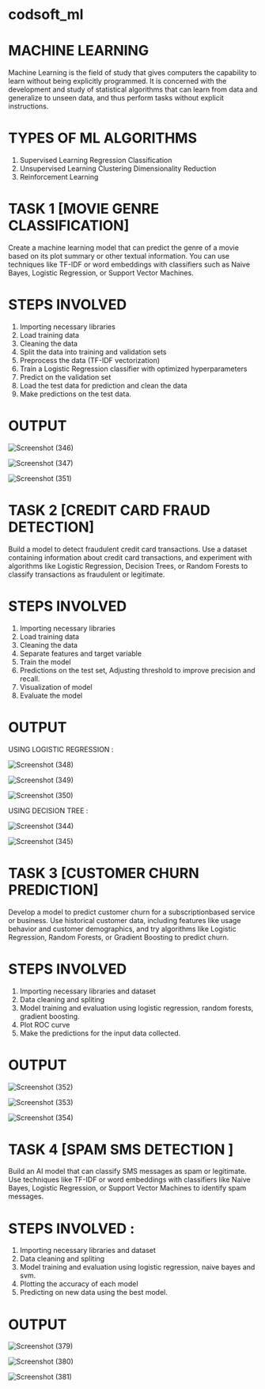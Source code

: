 # codsoft_ml
# MACHINE LEARNING
Machine Learning is the field of study that gives computers the capability to learn without being explicitly programmed. It is concerned with the development and study of statistical algorithms that can learn from data and generalize to unseen data, and thus perform tasks without explicit instructions.
# TYPES OF ML ALGORITHMS
1. Supervised Learning
       Regression
       Classification
2. Unsupervised Learning
       Clustering
       Dimensionality Reduction
3. Reinforcement Learning
   
# TASK 1 [MOVIE GENRE CLASSIFICATION]
Create a machine learning model that can predict the genre of a movie based on its plot summary or other textual information. You can use techniques like TF-IDF or word embeddings with classifiers such as Naive Bayes, Logistic Regression, or Support Vector Machines.
# STEPS INVOLVED 
1. Importing necessary libraries
2. Load training data
3. Cleaning the data
4. Split the data into training and validation sets
5. Preprocess the data (TF-IDF vectorization)
6. Train a Logistic Regression classifier with optimized hyperparameters
7. Predict on the validation set
8. Load the test data for prediction and clean the data
9. Make predictions on the test data.
# OUTPUT 
![Screenshot (346)](https://github.com/V-Deepiga/codesoft_ml/assets/157875895/56af97fb-778c-4320-bcb3-0a73dfb2a60e)

![Screenshot (347)](https://github.com/V-Deepiga/codesoft_ml/assets/157875895/b0576325-9932-4308-952a-8f1ef0fcfa47)

![Screenshot (351)](https://github.com/V-Deepiga/codesoft_ml/assets/157875895/e25fcca5-09fb-46f7-bff8-84eb9bdb51e3)

# TASK 2 [CREDIT CARD FRAUD DETECTION]
Build a model to detect fraudulent credit card transactions. Use a dataset containing information about credit card transactions, and experiment with algorithms like Logistic Regression, Decision Trees, or Random Forests to classify transactions as fraudulent or legitimate.
# STEPS INVOLVED
1. Importing necessary libraries
2. Load training data
3. Cleaning the data
4. Separate features and target variable
5. Train the model
6. Predictions on the test set, Adjusting threshold to improve precision and recall.
7. Visualization of model
8. Evaluate the model
# OUTPUT
USING LOGISTIC REGRESSION :

![Screenshot (348)](https://github.com/V-Deepiga/codesoft_ml/assets/157875895/251ad7db-ccde-4cb2-877d-84879e5a7be7)

![Screenshot (349)](https://github.com/V-Deepiga/codesoft_ml/assets/157875895/77fb422a-2563-41df-b2fc-ab1e078f451c)

![Screenshot (350)](https://github.com/V-Deepiga/codesoft_ml/assets/157875895/70c4c904-6566-4c0a-9979-523908ee14ad)

USING DECISION TREE :

![Screenshot (344)](https://github.com/V-Deepiga/codesoft_ml/assets/157875895/2838fe50-59ae-4655-add2-d88c7868afa4)

![Screenshot (345)](https://github.com/V-Deepiga/codesoft_ml/assets/157875895/170bd110-01ce-4030-a23e-db6b5b3db238)

# TASK 3 [CUSTOMER CHURN PREDICTION]
Develop a model to predict customer churn for a subscriptionbased service or business. Use historical customer data, including features like usage behavior and customer demographics, and try algorithms like Logistic Regression, Random Forests, or Gradient Boosting to predict churn.
# STEPS INVOLVED
1. Importing necessary libraries and dataset
2. Data cleaning and spliting
3. Model training and evaluation using logistic regression, random forests, gradient boosting.
4. Plot ROC curve
5. Make the predictions for the input data collected.
# OUTPUT 

![Screenshot (352)](https://github.com/V-Deepiga/codesoft_ml/assets/157875895/b0633e48-57b0-4054-802c-949fdef06c10)

![Screenshot (353)](https://github.com/V-Deepiga/codesoft_ml/assets/157875895/8ed71394-a357-4d34-abcf-e0682290f3b6)

![Screenshot (354)](https://github.com/V-Deepiga/codesoft_ml/assets/157875895/76259282-780d-4c92-a039-379d8aabf4a6)

# TASK 4 [SPAM SMS DETECTION ]
Build an AI model that can classify SMS messages as spam or legitimate. Use techniques like TF-IDF or word embeddings with classifiers like Naive Bayes, Logistic Regression, or Support Vector Machines to identify spam messages.
# STEPS INVOLVED :
1. Importing necessary libraries and dataset
2. Data cleaning and spliting
3. Model training and evaluation using logistic regression, naive bayes and svm.
4. Plotting the accuracy of each model
5. Predicting on new data using the best model.
# OUTPUT 

![Screenshot (379)](https://github.com/V-Deepiga/codesoft_ml/assets/157875895/718d1c4d-8880-4487-977e-9bdf0a193dd0)

![Screenshot (380)](https://github.com/V-Deepiga/codesoft_ml/assets/157875895/8109d2ee-4740-482d-b2a1-38bdd46047af)

![Screenshot (381)](https://github.com/V-Deepiga/codesoft_ml/assets/157875895/e6b2d40d-1689-4627-8d68-4e2a0a0ba30c)





